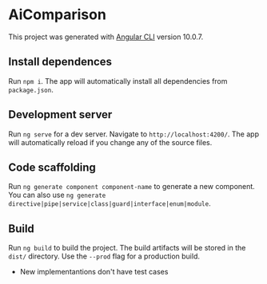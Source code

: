 # AiComparison

This project was generated with [Angular CLI](https://github.com/angular/angular-cli) version 10.0.7.

## Install dependences
Run  `npm i`. The app will automatically install all dependencies from `package.json`.

## Development server

Run `ng serve` for a dev server. Navigate to `http://localhost:4200/`. The app will automatically reload if you change any of the source files.

## Code scaffolding

Run `ng generate component component-name` to generate a new component. You can also use `ng generate directive|pipe|service|class|guard|interface|enum|module`.

## Build

Run `ng build` to build the project. The build artifacts will be stored in the `dist/` directory. Use the `--prod` flag for a production build.

* New implementantions don't have test cases
